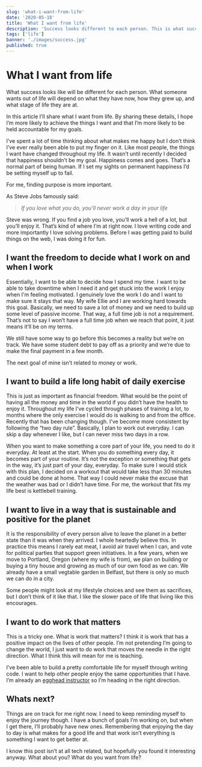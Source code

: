 ```yaml
---
slug: 'what-i-want-from-life'
date: '2020-05-18'
title: 'What I want from life'
description: 'Success looks different to each person. This is what success looks like for me and what I want to get out of my time on earth.'
tags: ['life']
banner: './images/success.jpg'
published: true
---
```


# What I want from life

What success looks like will be different for each person. What someone wants out of life will depend on what they have now, how they grew up, and what stage of life they are at.

In this article I’ll share what I want from life. By sharing these details, I hope I’m more likely to achieve the things I want and that I’m more likely to be held accountable for my goals.

I’ve spent a lot of time thinking about what makes me happy but I don’t think I’ve ever really been able to put my finger on it. Like most people, the things I want have changed throughout my life. It wasn’t until recently I decided that happiness shouldn’t be my goal. Happiness comes and goes. That’s a normal part of being human. If I set my sights on permanent happiness I’d be setting myself up to fail.

For me, finding purpose is more important.

As Steve Jobs famously said:

> _If you love what you do, you’ll never work a day in your life_

Steve was wrong. If you find a job you love, you’ll work a hell of a lot, but you’ll enjoy it. That’s kind of where I’m at right now. I love writing code and more importantly I love solving problems. Before I was getting paid to build things on the web, I was doing it for fun.

## I want the freedom to decide what I work on and when I work

Essentially, I want to be able to decide how I spend my time. I want to be able to take downtime when I need it and get stuck into the work I enjoy when I'm feeling motivated. I genuinely love the work I do and I want to make sure it stays that way. My wife Ellie and I are working hard towards this goal. Basically, we need to save a lot of money and we need to build up some level of passive income. That way, a full time job is not a requirement. That’s not to say I won’t have a full time job when we reach that point, it just means it’ll be on my terms.

We still have some way to go before this becomes a reality but we’re on track. We have some student debt to pay off as a priority and we’re due to make the final payment in a few month.

The next goal of mine isn’t related to money or work.

## I want to build a life long habit of daily exercise

This is just as important as financial freedom. What would be the point of having all the money and time in the world if you didn’t have the health to enjoy it. Throughout my life I’ve cycled through phases of training a lot, to months where the only exercise I would do is walking to and from the office. Recently that has been changing though. I’ve become more consistent by following the “two day rule”. Basically, I plan to work out everyday. I can skip a day whenever I like, but I can never miss two days in a row.

When you want to make something a core part of your life, you need to do it everyday. At least at the start. When you do something every day, it becomes part of your routine. It’s not the exception or something that gets in the way, it’s just part of your day, everyday. To make sure I would stick with this plan, I decided on a workout that would take less than 30 minutes and could be done at home. That way I could never make the excuse that the weather was bad or I didn’t have time. For me, the workout that fits my life best is kettlebell training.

## I want to live in a way that is sustainable and positive for the planet

It is the responsibility of every person alive to leave the planet in a better state than it was when they arrived. I whole heartedly believe this. In practice this means I rarely eat meat, I avoid air travel when I can, and vote for political parties that support green initiatives. In a few years, when we move to Portland, Oregon (where my wife is from), we plan on building or buying a tiny house and growing as much of our own food as we can. We already have a small vegtable garden in Belfast, but there is only so much we can do in a city.

Some people might look at my lifestyle choices and see them as sacrifices, but I don’t think of it like that. I like the slower pace of life that living like this encourages.

## I want to do work that matters

This is a tricky one. What is work that matters? I think it is work that has a positive impact on the lives of other people. I’m not pretending I’m going to change the world, I just want to do work that moves the needle in the right direction. What I think this will mean for me is teaching.

I’ve been able to build a pretty comfortable life for myself through writing code. I want to help other people enjoy the same opportunities that I have. I’m already an [egghead instructor](https://egghead.io/instructors/paul-mcbride?af=auhexg) so I’m heading in the right direction.

## Whats next?

Things are on track for me right now. I need to keep reminding myself to enjoy the journey though. I have a bunch of goals I’m working on, but when I get there, I’ll probably have new ones. Remembering that enjoying the day to day is what makes for a good life and that work isn’t everything is something I want to get better at.

I know this post isn’t at all tech related, but hopefully you found it interesting anyway. What about you? What do you want from life?
